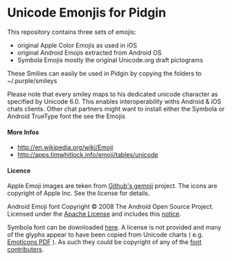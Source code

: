 # Unicode Emonjis for Pidgin

This repository contains three sets of emojis:

*  original Apple Color Emojis
   as used in iOS
*  original Android Emojis
   extracted from Android OS
*  Symbola Emojis
   mostly the original Unicode.org draft pictograms

These Smilies can easily be used in Pidgin by copying the folders to ~/.purple/smileys

Please note that every smiley maps to his dedicated unicode character as specified by Unicode 6.0.
This enables interoperability withs Android & iOS chats clients.
Other chat partners might want to install either the Symbola or Android TrueType font the see the Emojis

#### More Infos

*  http://en.wikipedia.org/wiki/Emoji
*  http://apps.timwhitlock.info/emoji/tables/unicode

#### Licence

Apple Emoji images are teken from [Github's gemoji](https://github.com/github/gemoji) project. The icons are copyright of Apple Inc. See the license for details.

Android Emoji font Copyright © 2008 The Android Open Source Project. Licensed under the [Apache License](http://www.apache.org/licenses/LICENSE-2.0) and includes this [notice](https://s3-eu-west-1.amazonaws.com/tw-font/android/NOTICE).

Symbola font can be downloaded [here](http://users.teilar.gr/~g1951d/). A license is not provided and many of the glyphs appear to have been copied from Unicode charts ( e.g. [Emoticons PDF](http://www.unicode.org/charts/PDF/U1F600.pdf) ). As such they could be copyright of any of the [font contributers](http://www.unicode.org/charts/fonts.html).

